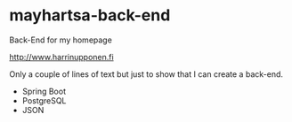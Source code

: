 # mayhartsa-back-end
Back-End for my homepage

http://www.harrinupponen.fi

Only a couple of lines of text but just to show that I can create a back-end.
- Spring Boot
- PostgreSQL
- JSON
